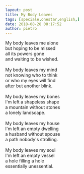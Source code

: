 ```yaml
---
layout: post
title: My Body Leaves
tags: [speciale,onestar,english,]
date: 2018-08-28 08:17:52
author: pietro
---
```

My body leaves me alone<br/>but hoping to be missed<br/>all its powers gone<br/>and waiting to be wished.<br/><br/>My body leaves my mind<br/>not knowing who to think<br/>or who my eyes will find<br/>after but another blink.<br/><br/>My body leaves my bones<br/>I'm left a shapeless shape<br/>a mountain without stones<br/>a lonely landscape.<br/><br/>My body leaves my house<br/>I'm left an empty dwelling<br/>a husband without spouse<br/>a path nobody's strolling.<br/><br/>My body leaves my soul<br/>I'm left an empty vessel<br/>a hole filling a hole<br/>essentially unessential. 
